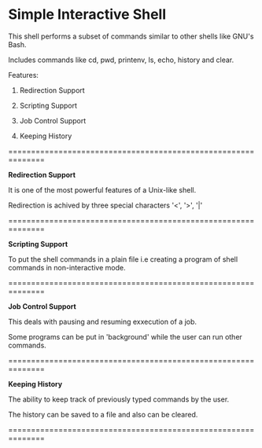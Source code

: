 Simple Interactive Shell
========================

This shell performs a subset of commands similar to other shells like GNU's Bash.

Includes commands like cd, pwd, printenv, ls, echo, history and clear.

Features: 

1. Redirection Support 

2. Scripting Support

3. Job Control Support

4. Keeping History

==============================================================

**Redirection Support**

It is one of the most powerful features of a Unix-like shell.

Redirection is achived by three special characters '<', '>', '|'

==============================================================

**Scripting Support**

To put the shell commands in a plain file i.e creating a program of shell commands in non-interactive mode.

==============================================================

**Job Control Support**

This deals with pausing and resuming exxecution of a job.

Some programs can be put in 'background' while the user can run other commands.

==============================================================

**Keeping History**

The ability to keep track of previously typed commands by the user.

The history can be saved to a file and also can be cleared.

==============================================================

